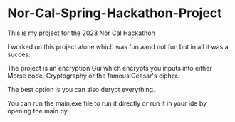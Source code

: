 # Nor-Cal-Spring-Hackathon-Project

This is my project for the 2023 Nor Cal Hackathon

I worked on this project alone which was fun aand not fun but in all it was a succes.

The project is an encryption Gui which encrypts you inputs into either Morse code, Cryptography or the famous Ceasar's cipher. 

The best option is you can also derypt everything.

You can run the main.exe file to run it directly or run it in your ide by opening the main.py.

